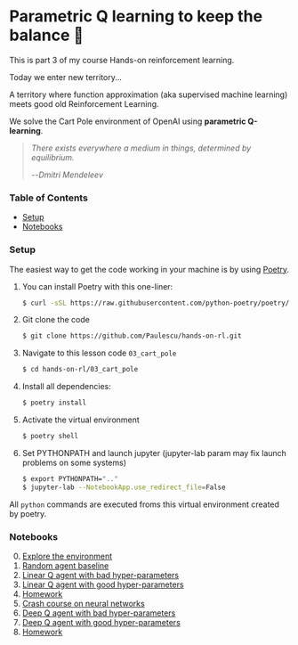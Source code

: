 # Parametric Q learning to keep the balance 💃

This is part 3 of my course Hands-on reinforcement learning.

Today we enter new territory...

A territory where function approximation (aka supervised machine learning)
meets good old Reinforcement Learning.

We solve the Cart Pole environment of OpenAI using **parametric Q-learning**.

> *There exists everywhere a medium in things, determined by equilibrium.*
>
> --_Dmitri Mendeleev_


### Table of Contents

* [Setup](#setup)
* [Notebooks](#notebooks)


### Setup

The easiest way to get the code working in your machine is by using [Poetry](https://python-poetry.org/docs/#installation).


1. You can install Poetry with this one-liner:
    ```bash
    $ curl -sSL https://raw.githubusercontent.com/python-poetry/poetry/master/get-poetry.py | python -
    ```

2. Git clone the code
    ```bash
    $ git clone https://github.com/Paulescu/hands-on-rl.git 
    ```

3. Navigate to this lesson code `03_cart_pole`
    ```bash
    $ cd hands-on-rl/03_cart_pole
    ```

4. Install all dependencies:
    ```bash
    $ poetry install
    ```

5. Activate the virtual environment
    ```bash
    $ poetry shell
    ```

6. Set PYTHONPATH and launch jupyter (jupyter-lab param may fix launch problems on some systems)
    ```bash
    $ export PYTHONPATH=".."
    $ jupyter-lab --NotebookApp.use_redirect_file=False
    ```

All `python` commands are executed froms this virtual environment created by poetry.

### Notebooks

0. [Explore the environment](notebooks/00_environment.ipynb)
1. [Random agent baseline](notebooks/01_random_agent_baseline.ipynb)
2. [Linear Q agent with bad hyper-parameters](notebooks/02_linear_q_agent_bad_hyperparameters.ipynb)
3. [Linear Q agent with good hyper-parameters](notebooks/03_linear_q_agent_good_hyperparameters.ipynb)
4. [Homework](notebooks/04_homework.ipynb)
5. [Crash course on neural networks](notebooks/05_crash_course_on_neural_nets.ipynb)
6. [Deep Q agent with bad hyper-parameters](notebooks/06_deep_q_agent_bad_hyperparameters.ipynb)
7. [Deep Q agent with good hyper-parameters](notebooks/07_deep_q_agent_good_hyperparameters.ipynb)
8. [Homework](notebooks/08_homework.ipynb)
